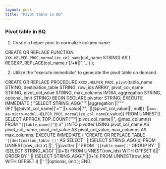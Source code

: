 ```yaml
---
layout: post
title: "Pivot table in BQ"
---
```


### Pivot table in BQ


1. Create a helper proc to normalize column name

CREATE OR REPLACE FUNCTION `XXX.HELPER_PROC.normalize_col_name`(col_name STRING) AS (
REGEXP_REPLACE(col_name,r'[/+#|]', '_')
);

2. Utilize the "execute immediate" to generate the pivot table on demand.

CREATE OR REPLACE PROCEDURE `XXXX.HELPER_PROC.pivot`(table_name STRING, destination_table STRING, row_ids ARRAY<STRING>, pivot_col_name STRING, pivot_col_value STRING, max_columns INT64, aggregation STRING, optional_limit STRING)
BEGIN
  DECLARE pivotter STRING;
  EXECUTE IMMEDIATE (
    "SELECT STRING_AGG(' "||aggregation
    ||"""(IF('||@pivot_col_name||'="'||x.value||'", '||@pivot_col_value||', null)) '||`mxs-aa-micro-model.HELPER_PROC.normalize_col_name`(x.value))
   FROM UNNEST((
       SELECT APPROX_TOP_COUNT("""||pivot_col_name||", @max_columns) FROM `"||table_name||"`)) x"
  ) INTO pivotter 
  USING pivot_col_name AS pivot_col_name, pivot_col_value AS pivot_col_value, max_columns AS max_columns;
  EXECUTE IMMEDIATE (
   'CREATE OR REPLACE TABLE `'||destination_table
   ||'` AS SELECT '
   ||(SELECT STRING_AGG(x) FROM UNNEST(row_ids) x)
   ||', '||pivotter
   ||' FROM `'||table_name||'` GROUP BY '
   || (SELECT STRING_AGG(''||(i+1)) FROM UNNEST(row_ids) WITH OFFSET i)||' ORDER BY '
   || (SELECT STRING_AGG(''||(i+1)) FROM UNNEST(row_ids) WITH OFFSET i)
   ||' '||optional_limit
  );
END;